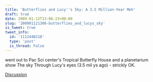 ```yaml
---
title: 'Butterflies and Lucy''s Sky: A 3.5 Million-Year Meh'
draft: true
date: 2009-01-12T13:06:23+00:00
slug: '200901121306-butterflies_and_lucys_sky'
is_tweet: true
tweet_info:
  id: '1112448218'
  type: 'post'
  is_thread: False
---
```




went out to Pac Sci center's Tropical Butterfly House and a planetarium show The sky Through Lucy's eyes (3.5 mil ys ago) - strickly OK.

[Discussion](https://x.com/sytelus/status/1112448218)
